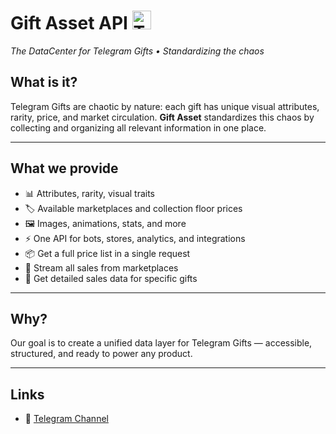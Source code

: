 # Gift Asset API <img src="[https://telegram.org/img/t_logo.svg](https://i.imgur.com/MdN6xlJ.png)" width="30" height="30" alt="Telegram">

*The DataCenter for Telegram Gifts • Standardizing the chaos*


## What is it?

Telegram Gifts are chaotic by nature: each gift has unique visual attributes, rarity, price, and market circulation. **Gift Asset** standardizes this chaos by collecting and organizing all relevant information in one place.

---

## What we provide

- 📊 Attributes, rarity, visual traits
- 🏷️ Available marketplaces and collection floor prices
- 🖼️ Images, animations, stats, and more
- ⚡️ One API for bots, stores, analytics, and integrations
- 📦 Get a full price list in a single request
- 🔗 Stream all sales from marketplaces
- 🧩 Get detailed sales data for specific gifts

---

## Why?

Our goal is to create a unified data layer for Telegram Gifts — accessible, structured, and ready to power any product.

---

## Links

- 📡 [Telegram Channel](https://t.me/giftassetapi)
